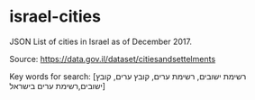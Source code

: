 # israel-cities
JSON List of cities in Israel as of December 2017.

Source: https://data.gov.il/dataset/citiesandsettelments

Key words for search: [רשימת ישובים, רשימת ערים, קובץ ערים, קובץ ישובים,רשימת ערים בישראל]
